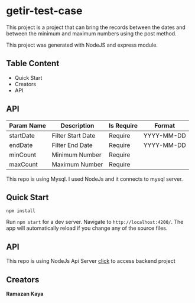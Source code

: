 # getir-test-case 

This project is a project that can bring the records between the dates and between the minimum and maximum numbers using the post method.

This project was generated with NodeJS and express module.

## Table Content 

- Quick Start
- Creators
- API




## API

| Param Name | Description | Is Require | Format |
| ------------ | ----------- | ---------- | ------ |
| startDate | Filter Start Date| Require | YYYY-MM-DD |
| endDate | Filter End Date | Require | YYYY-MM-DD |
| minCount | Minimum Number | Require |
| maxCount | Maximum Number | Require |
 
This repo is using Mysql. I used NodeJs and it connects to mysql server.

## Quick Start
`npm install` <br>

Run `npm start` for a dev server. Navigate to `http://localhost:4200/`. The app will automatically reload if you change any of the source files.

## API
This repo is using NodeJs Api Server [click](https://github.com/kayaramazan/surveyBackend) to access backend project
## Creators

**Ramazan Kaya**
